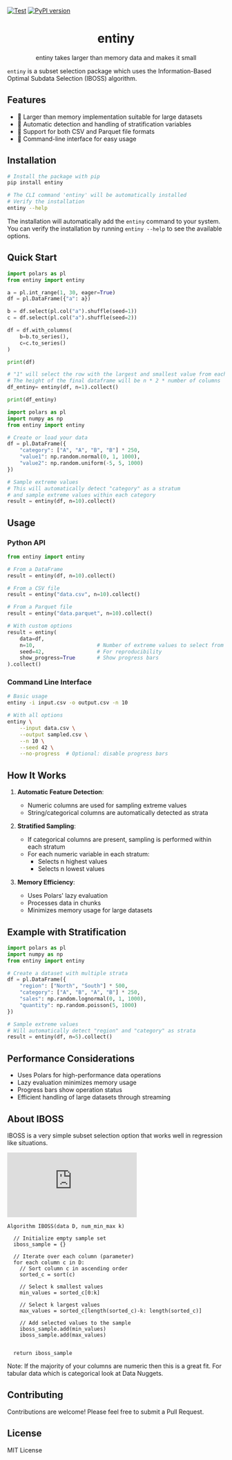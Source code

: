 [![Test](https://github.com/alexhallam/entiny/actions/workflows/test.yml/badge.svg)](https://github.com/alexhallam/entiny/actions/workflows/test.yml)
[![PyPI version](https://badge.fury.io/py/entiny.svg)](https://badge.fury.io/py/entiny)

<h1 align="center">entiny</h1>
<p align="center">entiny takes larger than memory data and makes it small</p>

`entiny` is a subset selection package which uses the Information-Based Optimal Subdata Selection (IBOSS) algorithm.

## Features

- 🐘 Larger than memory implementation suitable for large datasets
- 🍰 Automatic detection and handling of stratification variables
- 🥗 Support for both CSV and Parquet file formats
- 🤖 Command-line interface for easy usage

## Installation

```bash
# Install the package with pip
pip install entiny

# The CLI command 'entiny' will be automatically installed
# Verify the installation
entiny --help
```

The installation will automatically add the `entiny` command to your system. You can verify the installation by running `entiny --help` to see the available options.

## Quick Start

```python
import polars as pl
from entiny import entiny

a = pl.int_range(1, 30, eager=True)
df = pl.DataFrame({"a": a})

b = df.select(pl.col("a").shuffle(seed=1))
c = df.select(pl.col("a").shuffle(seed=2))

df = df.with_columns(
    b=b.to_series(),
    c=c.to_series()
)

print(df)

# "1" will select the row with the largest and smallest value from each column.
# The height of the final dataframe will be n * 2 * number of columns
df_entiny= entiny(df, n=1).collect()

print(df_entiny)
```

```python
import polars as pl
import numpy as np
from entiny import entiny

# Create or load your data
df = pl.DataFrame({
    "category": ["A", "A", "B", "B"] * 250,
    "value1": np.random.normal(0, 1, 1000),
    "value2": np.random.uniform(-5, 5, 1000)
})

# Sample extreme values
# This will automatically detect "category" as a stratum
# and sample extreme values within each category
result = entiny(df, n=10).collect()
```

## Usage

### Python API

```python
from entiny import entiny

# From a DataFrame
result = entiny(df, n=10).collect()

# From a CSV file
result = entiny("data.csv", n=10).collect()

# From a Parquet file
result = entiny("data.parquet", n=10).collect()

# With custom options
result = entiny(
    data=df,
    n=10,                    # Number of extreme values to select from each end
    seed=42,                 # For reproducibility
    show_progress=True       # Show progress bars
).collect()
```

### Command Line Interface

```bash
# Basic usage
entiny -i input.csv -o output.csv -n 10

# With all options
entiny \
    --input data.csv \
    --output sampled.csv \
    --n 10 \
    --seed 42 \
    --no-progress  # Optional: disable progress bars
```

## How It Works

1. **Automatic Feature Detection**:
   - Numeric columns are used for sampling extreme values
   - String/categorical columns are automatically detected as strata

2. **Stratified Sampling**:
   - If categorical columns are present, sampling is performed within each stratum
   - For each numeric variable in each stratum:
     - Selects n highest values
     - Selects n lowest values

3. **Memory Efficiency**:
   - Uses Polars' lazy evaluation
   - Processes data in chunks
   - Minimizes memory usage for large datasets

## Example with Stratification

```python
import polars as pl
import numpy as np
from entiny import entiny

# Create a dataset with multiple strata
df = pl.DataFrame({
    "region": ["North", "South"] * 500,
    "category": ["A", "B", "A", "B"] * 250,
    "sales": np.random.lognormal(0, 1, 1000),
    "quantity": np.random.poisson(5, 1000)
})

# Sample extreme values
# Will automatically detect "region" and "category" as strata
result = entiny(df, n=5).collect()
```

## Performance Considerations

- Uses Polars for high-performance data operations
- Lazy evaluation minimizes memory usage
- Progress bars show operation status
- Efficient handling of large datasets through streaming

## About IBOSS

IBOSS is a very simple subset selection option that works well in regression like situations. 

![Information Gain](https://latex.codecogs.com/png.latex?I%28%5Cmathcal%7BS%7D%20%5Ccup%20%5C%7B%28%5Cmathbf%7Bx%7D%2C%20y%29%5C%7D%29%20-%20I%28%5Cmathcal%7BS%7D%29)

```text
Algorithm IBOSS(data D, num_min_max k)

  // Initialize empty sample set
  iboss_sample = {}

  // Iterate over each column (parameter)
  for each column c in D:
    // Sort column c in ascending order
    sorted_c = sort(c)

    // Select k smallest values
    min_values = sorted_c[0:k]  

    // Select k largest values
    max_values = sorted_c[length(sorted_c)-k: length(sorted_c)]

    // Add selected values to the sample
    iboss_sample.add(min_values)
    iboss_sample.add(max_values)


  return iboss_sample
```


Note: If the majority of your columns are numeric then this is a great fit. For tabular data which is categorical look at Data Nuggets.



## Contributing

Contributions are welcome! Please feel free to submit a Pull Request.

## License

MIT License
